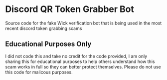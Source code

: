 # Discord QR Token Grabber Bot
Source code for the fake Wick verification bot that is being used in the most recent discord token grabbing scams


## Educational Purposes Only
I did not code this and take no credit for the code provided, I am only sharing this for educational purposes to help others understand how this scam works in full so they can better protect themselves. Please do not use this code for malicous purposes.
